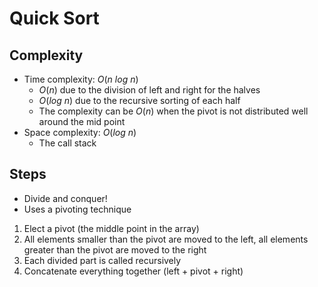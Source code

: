 # Quick Sort

## Complexity

- Time complexity: $O(n\ log\ n)$
  - $O(n)$ due to the division of left and right for the halves
  - $O(log\ n)$ due to the recursive sorting of each half
  - The complexity can be $O(n)$ when the pivot is not distributed well around the mid point
- Space complexity: $O(log\ n)$
  - The call stack

## Steps

- Divide and conquer!
- Uses a pivoting technique

1. Elect a pivot (the middle point in the array)
1. All elements smaller than the pivot are moved to the left, all elements greater than the pivot are moved to the right
1. Each divided part is called recursively
1. Concatenate everything together (left + pivot + right)
